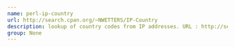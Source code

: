 ```yaml
---
name: perl-ip-country
url: http://search.cpan.org/~NWETTERS/IP-Country
description: lookup of country codes from IP addresses. URL : http://search.cpan.org/~NWETTERS/IP-Country Groups : None
group: None
---
```

